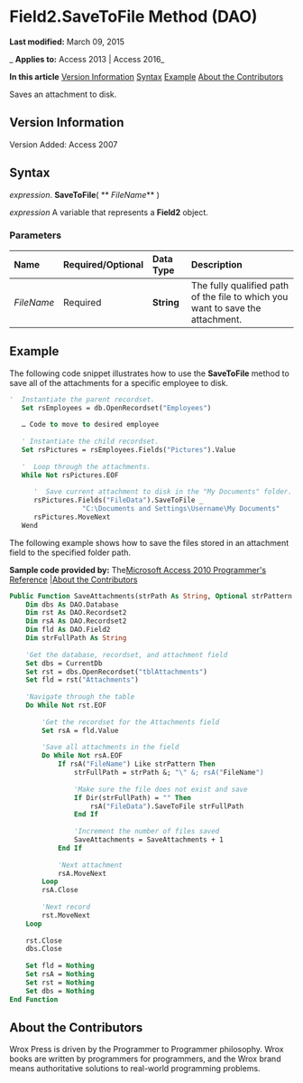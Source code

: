 
# Field2.SaveToFile Method (DAO)

 **Last modified:** March 09, 2015

 _ **Applies to:** Access 2013 | Access 2016_

 **In this article**
[Version Information](#sectionSection0)
[Syntax](#sectionSection1)
[Example](#sectionSection2)
[About the Contributors](#AboutContributors)


Saves an attachment to disk.

## Version Information
<a name="sectionSection0"> </a>

Version Added: Access 2007 


## Syntax
<a name="sectionSection1"> </a>

 _expression_. **SaveToFile**( ** _FileName_** )

 _expression_ A variable that represents a **Field2** object.


### Parameters



|**Name**|**Required/Optional**|**Data Type**|**Description**|
|:-----|:-----|:-----|:-----|
| _FileName_|Required|**String**|The fully qualified path of the file to which you want to save the attachment.|

## Example
<a name="sectionSection2"> </a>

The following code snippet illustrates how to use the  **SaveToFile** method to save all of the attachments for a specific employee to disk.


```vb
'  Instantiate the parent recordset.  
   Set rsEmployees = db.OpenRecordset("Employees") 
  
   … Code to move to desired employee 
  
   ' Instantiate the child recordset. 
   Set rsPictures = rsEmployees.Fields("Pictures").Value  
 
   '  Loop through the attachments. 
   While Not rsPictures.EOF 
  
      '  Save current attachment to disk in the "My Documents" folder. 
      rsPictures.Fields("FileData").SaveToFile _ 
                  "C:\Documents and Settings\Username\My Documents" 
      rsPictures.MoveNext 
   Wend 

```

The following example shows how to save the files stored in an attachment field to the specified folder path.

 **Sample code provided by:** The[Microsoft Access 2010 Programmer's Reference](http://www.wrox.com/WileyCDA/WroxTitle/Access-2010-Programmer-s-Reference.productCd-0470591668.mdl) |[About the Contributors](#AboutContributors)




```vb
Public Function SaveAttachments(strPath As String, Optional strPattern As String = "*.*") As Long
    Dim dbs As DAO.Database
    Dim rst As DAO.Recordset2
    Dim rsA As DAO.Recordset2
    Dim fld As DAO.Field2
    Dim strFullPath As String
    
    'Get the database, recordset, and attachment field
    Set dbs = CurrentDb
    Set rst = dbs.OpenRecordset("tblAttachments")
    Set fld = rst("Attachments")
    
    'Navigate through the table
    Do While Not rst.EOF
    
        'Get the recordset for the Attachments field
        Set rsA = fld.Value
        
        'Save all attachments in the field
        Do While Not rsA.EOF
            If rsA("FileName") Like strPattern Then
                strFullPath = strPath &; "\" &; rsA("FileName")
                
                'Make sure the file does not exist and save
                If Dir(strFullPath) = "" Then
                    rsA("FileData").SaveToFile strFullPath
                End If
                
                'Increment the number of files saved
                SaveAttachments = SaveAttachments + 1
            End If
            
            'Next attachment
            rsA.MoveNext
        Loop
        rsA.Close
        
        'Next record
        rst.MoveNext
    Loop
    
    rst.Close
    dbs.Close
    
    Set fld = Nothing
    Set rsA = Nothing
    Set rst = Nothing
    Set dbs = Nothing
End Function
```


## About the Contributors
<a name="AboutContributors"> </a>

Wrox Press is driven by the Programmer to Programmer philosophy. Wrox books are written by programmers for programmers, and the Wrox brand means authoritative solutions to real-world programming problems. 

